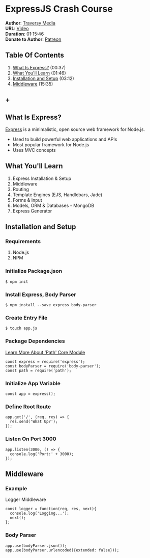 # ExpressJS Crash Course
**Author**: [Traversy Media](https://www.youtube.com/user/TechGuyWeb)  
**URL**: [Video](https://youtu.be/gnsO8-xJ8rs)  
**Duration**: 01:15:46  
**Donate to Author**: [Patreon](https://www.patreon.com/traversymedia)  

## Table Of Contents
1. [What Is Express?](#what-is-express) (00:37)
1. [What You'll Learn](#what-youll-learn) (01:46)
1. [Installation and Setup](#installation-and-setup) (03:12)
1. [Middleware](#middleware) (15:35)
## +

## What Is Express?
[Express](https://expressjs.com/) is a minimalistic, open source web framework for Node.js.
* Used to build powerful web applications and APIs
* Most popular framework for Node.js
* Uses MVC concepts

## What You'll Learn
1. Express Installation & Setup
1. Middleware
1. Routing
1. Template Engines (EJS, Handlebars, Jade)
1. Forms & Input
1. Models, ORM & Databases - MongoDB
1. Express Generator

## Installation and Setup

### Requirements
1. Node.js
1. NPM

### Initialize Package.json
```
$ npm init
```
### Install Express, Body Parser
```
$ npm install --save express body-parser
```
### Create Entry File
```
$ touch app.js
```
### Package Dependencies
[Learn More About 'Path' Core Module](http://www.tutorialsteacher.com/nodejs/nodejs-modules)
```
const express = require('express');
const bodyParser = require('body-parser');
const path = require('path');
```
### Initialize App Variable
```
const app = express();
```
### Define Root Route
```
app.get('/', (req, res) => {
  res.send('What Up?');
});
```
### Listen On Port 3000
```
app.listen(3000, () => {
  console.log('Port:' + 3000);
});
```

## Middleware

### Example
Logger Middleware
```
const logger = function(req, res, next){
  console.log('Logging...');
  next();
};
```
### Body Parser
```
app.use(bodyParser.json());
app.use(bodyParser.urlencoded({extended: false}));
```
